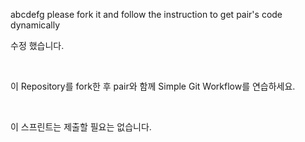 
abcdefg
please fork it and follow the instruction to get pair's code dynamically

수정 했습니다.

<br />

이 Repository를 fork한 후 pair와 함께 Simple Git Workflow를 연습하세요.

<br />

이 스프린트는 제출할 필요는 없습니다.

